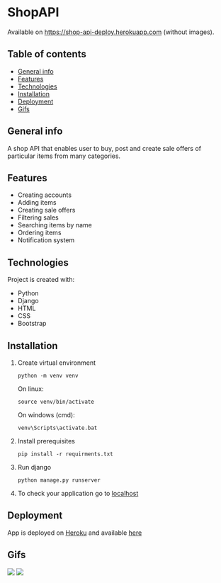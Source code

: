 # ShopAPI
Available on https://shop-api-deploy.herokuapp.com (without images).

## Table of contents
* [General info](#general-info)
* [Features](#features)
* [Technologies](#technologies)
* [Installation](#installation)
* [Deployment](#deployment)
* [Gifs](#gifs)

## General info
A shop API that enables user to buy, post and create sale offers of particular items from many categories.

## Features
* Creating accounts
* Adding items
* Creating sale offers
* Filtering sales
* Searching items by name
* Ordering items
* Notification system

## Technologies
Project is created with:
* Python
* Django
* HTML
* CSS
* Bootstrap

## Installation
1) Create virtual environment

    ```
    python -m venv venv
    ```
    On linux:
    ```
    source venv/bin/activate
    ```
    On windows (cmd):
    ```
    venv\Scripts\activate.bat
    ```
2) Install prerequisites
   ```
   pip install -r requirments.txt
   ```
3) Run django
    ```
    python manage.py runserver
    ```
4) To check your application go to [localhost](http://127.0.0.1:5000/)

## Deployment
App is deployed on [Heroku](https://dashboard.heroku.com/) and available [here](https://shop-api-deploy.herokuapp.com)

## Gifs
![](media/1.gif)
![](media/2.gif)
